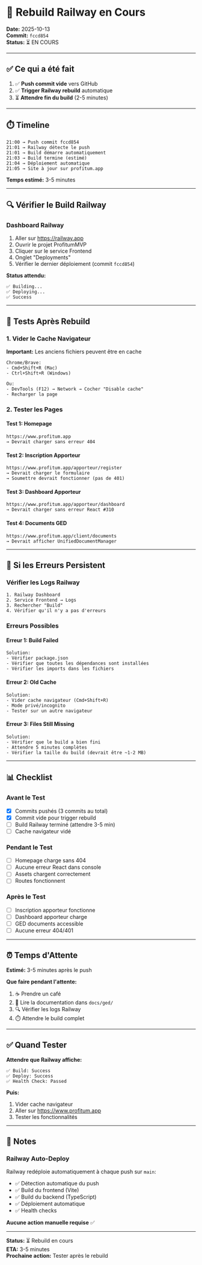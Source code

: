 # 🔄 Rebuild Railway en Cours

**Date:** 2025-10-13  
**Commit:** `fccd854`  
**Status:** ⏳ EN COURS

---

## ✅ Ce qui a été fait

1. ✅ **Push commit vide** vers GitHub
2. ✅ **Trigger Railway rebuild** automatique
3. ⏳ **Attendre fin du build** (2-5 minutes)

---

## ⏱️ Timeline

```
21:00 → Push commit fccd854
21:01 → Railway détecte le push
21:01 → Build démarre automatiquement
21:03 → Build termine (estimé)
21:04 → Déploiement automatique
21:05 → Site à jour sur profitum.app
```

**Temps estimé:** 3-5 minutes

---

## 🔍 Vérifier le Build Railway

### Dashboard Railway

1. Aller sur https://railway.app
2. Ouvrir le projet ProfitumMVP
3. Cliquer sur le service Frontend
4. Onglet "Deployments"
5. Vérifier le dernier déploiement (commit `fccd854`)

**Status attendu:**
```
✅ Building...
✅ Deploying...
✅ Success
```

---

## 🧪 Tests Après Rebuild

### 1. Vider le Cache Navigateur

**Important:** Les anciens fichiers peuvent être en cache

```
Chrome/Brave:
- Cmd+Shift+R (Mac)
- Ctrl+Shift+R (Windows)

Ou:
- DevTools (F12) → Network → Cocher "Disable cache"
- Recharger la page
```

### 2. Tester les Pages

#### Test 1: Homepage
```
https://www.profitum.app
→ Devrait charger sans erreur 404
```

#### Test 2: Inscription Apporteur
```
https://www.profitum.app/apporteur/register
→ Devrait charger le formulaire
→ Soumettre devrait fonctionner (pas de 401)
```

#### Test 3: Dashboard Apporteur
```
https://www.profitum.app/apporteur/dashboard
→ Devrait charger sans erreur React #310
```

#### Test 4: Documents GED
```
https://www.profitum.app/client/documents
→ Devrait afficher UnifiedDocumentManager
```

---

## 🐛 Si les Erreurs Persistent

### Vérifier les Logs Railway

```
1. Railway Dashboard
2. Service Frontend → Logs
3. Rechercher "Build"
4. Vérifier qu'il n'y a pas d'erreurs
```

### Erreurs Possibles

#### Erreur 1: Build Failed
```
Solution:
- Vérifier package.json
- Vérifier que toutes les dépendances sont installées
- Vérifier les imports dans les fichiers
```

#### Erreur 2: Old Cache
```
Solution:
- Vider cache navigateur (Cmd+Shift+R)
- Mode privé/incognito
- Tester sur un autre navigateur
```

#### Erreur 3: Files Still Missing
```
Solution:
- Vérifier que le build a bien fini
- Attendre 5 minutes complètes
- Vérifier la taille du build (devrait être ~1-2 MB)
```

---

## 📊 Checklist

### Avant le Test
- [x] Commits pushés (3 commits au total)
- [x] Commit vide pour trigger rebuild
- [ ] Build Railway terminé (attendre 3-5 min)
- [ ] Cache navigateur vidé

### Pendant le Test
- [ ] Homepage charge sans 404
- [ ] Aucune erreur React dans console
- [ ] Assets chargent correctement
- [ ] Routes fonctionnent

### Après le Test
- [ ] Inscription apporteur fonctionne
- [ ] Dashboard apporteur charge
- [ ] GED documents accessible
- [ ] Aucune erreur 404/401

---

## ⏰ Temps d'Attente

**Estimé:** 3-5 minutes après le push

**Que faire pendant l'attente:**
1. ☕ Prendre un café
2. 📖 Lire la documentation dans `docs/ged/`
3. 🔍 Vérifier les logs Railway
4. ⏱️ Attendre le build complet

---

## ✅ Quand Tester

**Attendre que Railway affiche:**
```
✅ Build: Success
✅ Deploy: Success
✅ Health Check: Passed
```

**Puis:**
1. Vider cache navigateur
2. Aller sur https://www.profitum.app
3. Tester les fonctionnalités

---

## 📝 Notes

### Railway Auto-Deploy

Railway redéploie automatiquement à chaque push sur `main`:
- ✅ Détection automatique du push
- ✅ Build du frontend (Vite)
- ✅ Build du backend (TypeScript)
- ✅ Déploiement automatique
- ✅ Health checks

**Aucune action manuelle requise** ✅

---

**Status:** ⏳ Rebuild en cours  
**ETA:** 3-5 minutes  
**Prochaine action:** Tester après le rebuild

